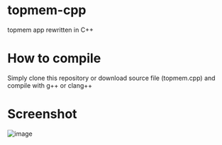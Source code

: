 # topmem-cpp
topmem app rewritten in C++

# How to compile
Simply clone this repository or download source file (topmem.cpp) and compile with g++ or clang++

# Screenshot 
![image](https://github.com/develux44/topmem-cpp/assets/103586125/c1bcd319-ed14-4732-9065-3a7ed6c9c796)
